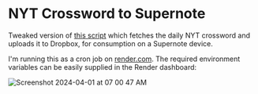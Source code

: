 # NYT Crossword to Supernote

Tweaked version of [this script](https://gist.github.com/nathanbuchar/8c7a87a8383ee83c7c636f861b0d86a0)
which fetches the daily NYT crossword and uploads it to Dropbox, for consumption on a Supernote device.

I'm running this as a cron job on [render.com](https://render.com/). The required environment variables can be easily supplied in the Render dashboard:

![Screenshot 2024-04-01 at 07 00 47 AM](https://github.com/alechemy/NYT-Crossword-to-Supernote/assets/22478984/21f7e778-4ba5-4717-bb7a-38b1cccb3870)
